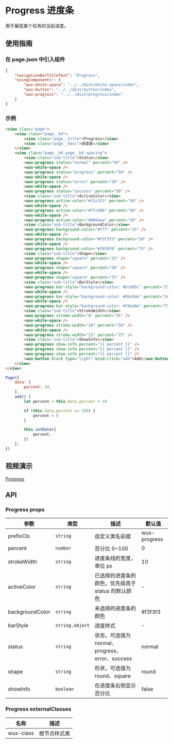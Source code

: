# Progress 进度条

用于展现某个任务的当前进度。

## 使用指南

### 在 page.json 中引入组件

```json
{
    "navigationBarTitleText": "Progress",
    "usingComponents": {
        "wux-white-space": "../../dist/white-space/index",
        "wux-button": "../../dist/button/index",
        "wux-progress": "../../dist/progress/index"
    }
}
```

### 示例

```html
<view class="page">
    <view class="page__hd">
        <view class="page__title">Progress</view>
        <view class="page__desc">进度条</view>
    </view>
    <view class="page__bd page__bd_spacing">
        <view class="sub-title">Status</view>
        <wux-progress status="normal" percent="50" />
        <wux-white-space />
        <wux-progress status="progress" percent="50" />
        <wux-white-space />
        <wux-progress status="error" percent="50" />
        <wux-white-space />
        <wux-progress status="success" percent="50" />
        <view class="sub-title">ActiveColor</view>
        <wux-progress active-color="#11c1f3" percent="50" />
        <wux-white-space />
        <wux-progress active-color="#ffc900" percent="50" />
        <wux-white-space />
        <wux-progress active-color="#886aea" percent="50" />
        <view class="sub-title">BackgroundColor</view>
        <wux-progress background-color="#fff" percent="25" />
        <wux-white-space />
        <wux-progress background-color="#f3f3f3" percent="50" />
        <wux-white-space />
        <wux-progress background-color="#f8f8f8" percent="75" />
        <view class="sub-title">Shape</view>
        <wux-progress shape="square" percent="25" />
        <wux-white-space />
        <wux-progress shape="square" percent="50" />
        <wux-white-space />
        <wux-progress shape="square" percent="75" />
        <view class="sub-title">BarStyle</view>
        <wux-progress bar-style="background-color: #5cb85c" percent="25" />
        <wux-white-space />
        <wux-progress bar-style="background-color: #5bc0de" percent="50" />
        <wux-white-space />
        <wux-progress bar-style="background-color: #f0ad4e" percent="75" />
        <view class="sub-title">StrokeWidth</view>
        <wux-progress stroke-width="8" percent="25" />
        <wux-white-space />
        <wux-progress stroke-width="10" percent="50" />
        <wux-white-space />
        <wux-progress stroke-width="12" percent="75" />
        <view class="sub-title">ShowInfo</view>
        <wux-progress show-info percent="{{ percent }}" />
        <wux-progress show-info percent="{{ percent }}" />
        <wux-progress show-info percent="{{ percent }}" />
        <wux-button block type="light" bind:click="add">Add</wux-button>
    </view>
</view>
```

```js
Page({
    data: {
        percent: 50,
    },
    add() {
        let percent = this.data.percent + 10

        if (this.data.percent >= 100) {
            percent = 0
        }

        this.setData({
            percent,
        })
    },
})
```

## 视频演示

[Progress](./_media/progress.mp4 ':include :type=iframe width=375px height=667px')

## API

### Progress props

| 参数 | 类型 | 描述 | 默认值 |
| --- | --- | --- | --- |
| prefixCls | <code>string</code> | 自定义类名前缀 | wux-progress |
| percent | <code>number</code> | 百分比 0~100 | 0 |
| strokeWidth | <code>string</code> | 进度条线的宽度，单位 px | 10 |
| activeColor | <code>string</code> | 已选择的进度条的颜色，优先级高于 status 的默认颜色 | - |
| backgroundColor | <code>string</code> | 未选择的进度条的颜色 | #f3f3f3 |
| barStyle | <code>string,object</code> | 进度样式 | - |
| status | <code>string</code> | 状态，可选值为 normal、progress、error、success | normal |
| shape | <code>string</code> | 形状，可选值为 round、square | round |
| showInfo | <code>boolean</code> | 在进度条右侧显示百分比 | false |

### Progress externalClasses

| 名称 | 描述 |
| --- | --- |
| wux-class | 根节点样式类 |